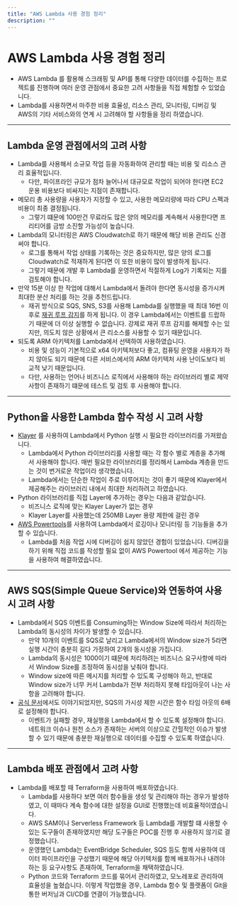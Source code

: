 ```yaml
---
title: "AWS Lambda 사용 경험 정리"
description: ""
---
```


# AWS Lambda 사용 경험 정리

* AWS Lambda 를 활용해 스크래핑 및 API를 통해 다양한 데이터를 수집하는 프로젝트를 진행하며 여러 운영 관점에서 중요한 고려 사항들을 직접 체험할 수 있었습니다. 
* Lambda를 사용하면서 마주한 비용 효율성, 리소스 관리, 모니터링, 디버깅 및 AWS의 기타 서비스와의 연계 시 고려해야 할 사항들을 정리 하였습니다.

---

## Lambda 운영 관점에서의 고려 사항

* Lambda를 사용해서 소규모 작업 등을 자동화하여 관리할 때는 비용 및 리소스 관리 효율적입니다.
  * 다만, 파이프라인 규모가 점차 늘어나서 대규모로 작업이 되어야 한다면 EC2 운용 비용보다 비싸지는 지점이 존재합니다.
* 메모리 총 사용량을 사용자가 지정할 수 있고, 사용한 메모리량에 따라 CPU 스펙과 비용이 최종 결정됩니다.
  * 그렇기 떄문에 100만건 무료라도 많은 양의 메모리를 계속해서 사용한다면 프리티어를 금방 소진할 가능성이 높습니다.
* Lambda의 모니터링은 AWS Cloudwatch로 하기 때문에 해당 비용 관리도 신경써야 합니다.
  * 로그를 통해서 작업 상태를 기록하는 것은 중요하지만, 많은 양의 로그를 Cloudwatch로 적재하게 된다면 이 또한 비용이 많이 발생하게 됩니다.
  * 그렇기 때문에 개발 후 Lambda를 운영하면서 적절하게 Log가 기록되는 지를 검토해야 합니다.
* 만약 15분 이상 한 작업에 대해서 Lambda에서 돌려야 한다면 동시성을 증가시켜 최대한 분산 처리를 하는 것을 추천드립니다.
  * 재귀 방식으로 SQS, SNS, S3를 사용해 Lambda를 실행했을 때 최대 16번 이후로 [재귀 루프 감지](https://docs.aws.amazon.com/ko_kr/lambda/latest/dg/invocation-recursion.html)를 하게 됩니다. 이 경우 Lambda에서는 이벤트를 드랍하기 때문에 더 이상 실행할 수 없습니다. 강제로 재귀 루프 감지를 해제할 수는 있지만, 의도치 않은 상황에서 큰 리소스를 사용할 수 있기 때문입니다.
* 되도록 ARM 아키텍처를 Lambda에서 선택하여 사용하였습니다.
  * 비용 및 성능이 기본적으로 x64 아키텍처보다 좋고, 컴퓨팅 운영을 사용자가 하지 않아도 되기 때문에  다른 서비스에서의 ARM 아키텍처  사용 난이도보다 비교적 낮기 때문입니다.
  * 다만, 사용하는 언어나 비즈니스 로직에서 사용해야 하는 라이브러리 별로 제약 사항이 존재하기 떄문에 테스트 및 검토 후 사용해야 합니다.

---

## Python을 사용한 Lambda 함수 작성 시 고려 사항

* [Klayer](https://github.com/keithrozario/Klayers) 를 사용하여 Lambda에서 Python 실행 시 필요한 라이브러리를 가져왔습니다.
  * Lambda에서 Python 라이브러리를 사용할 때는 각 함수 별로 계층을 추가해서 사용해야 합니다. 매번 필요한 라이브러리를 정리해서 Lambda 계층을 만드는 것이 번거로운 작업이라 생각했습니다.
  * Lambda에서는 단순한 작업이 주로 이루어지는 것이 좋기 때문에 Klayer에서 제공해주는 라이브러리 내에서 최대한 처리하려고 하였습니다.
* Python 라이브러리를 직접 Layer에 추가하는 경우는 다음과 같았습니다.
  * 비즈니스 로직에 맞는 Klayer Layer가 없는 경우
  * Klayer Layer를 사용했는데 250MB Layer 용량 제한에 걸린 경우
* [AWS Powertools](https://docs.powertools.aws.dev/lambda/python/3.8.0/)를 사용하여 Lambda에서 로깅이나 모니터링 등 기능들을 추가할 수 있습니다.
  * Lambda를 처음 작업 시에 디버깅이 쉽지 않았던 경험이 있었습니다. 디버깅을 하기 위해 직접 코드를 작성할 필요 없이 AWS Powertool 에서 제공하는 기능을 사용하여 해결하였습니다.

---

## AWS SQS(Simple Queue Service)와 연동하여 사용 시 고려 사항

* Lambda에서 SQS 이벤트를 Consuming하는 Window Size에 따라서 처리하는 Lambda의 동시성의 차이가 발생할 수 있습니다.
  * 만약 10개의 이벤트를 SQS로 날리고 Lambda에서의 Window size가 5라면 실행 시간이 충분히 길다 가정하여 2개의 동시성을 가집니다.
  * Lambda의 동시성은 1000이기 떄문에 처리하려는 비즈니스 요구사항에 따라서 Window Size를 조정하여 동시성을 낮춰야 합니다.
  * Window size에 따른 메시지를 처리할 수 있도록 구성해야 하고, 반대로 Window size가 너무 커서 Lambda가 전부 처리하지 못해 타임아웃이 나는 사항을 고려해야 합니다.
* [공식 문서](https://docs.aws.amazon.com/ko_kr/AWSSimpleQueueService/latest/SQSDeveloperGuide/sqs-configure-lambda-function-trigger.html)에서도 이야기되었지만, SQS의 가시성 제한 시간은 함수 타임 아웃의 6배로 설정해야 합니다.
  * 이벤트가 실패할 경우, 재실행을 Lambda에서 할 수 있도록 설정해야 합니다. 네트워크 이슈나 원천 소스가 존재하는 서버의 이상으로 간헐적인 이슈가 발생할 수 있기 때문에 충분한 재실행으로 데이터를 수집할 수 있도록 하였습니다.

---

## Lambda 배포 관점에서 고려 사항

* Lambda를 배포할 때 Terraform을 사용하여 배포하였습니다.
  * Lambda를 사용하다 보면 여러 함수들을 생성 및 관리해야 하는 경우가 발생하였고, 이 때마다 계속 함수에 대한 설정을 GUI로 진행했는데 비효율적이였습니다.
  * AWS SAM이나 Serverless Framework 등 Lambda를 개발할 떄 사용할 수 있는 도구들이 존재하였지만 해당 도구들은 POC를 진행 후 사용하지 않기로 결정했습니다.
  * 운영했던 Lambda는 EventBridge Scheduler, SQS 등도 함께 사용하여 데이터 파이프라인을 구성했기 때문에 해당 아키텍처를 함께 배포하거나 내려야 하는 등 요구사항도 존재하여, Terraform을 채택하였습니다.
  * Python 코드와 Terraform 코드를 묶어서 관리하였고, 모노레포로 관리하여 효율성을 높혔습니다. 이렇게 작업했을 경우, Lambda 함수 및 플랫폼이 Git을 통한 버저닝과 CI/CD를 연결이 가능했습니다.
